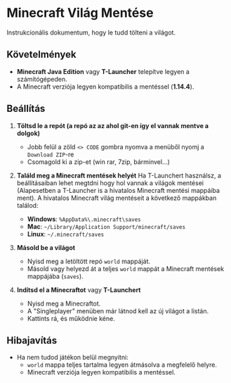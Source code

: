 # Minecraft Világ Mentése

Instrukcionális dokumentum, hogy le tudd tölteni a világot.

## Követelmények

- **Minecraft Java Edition** vagy **T-Launcher** telepítve legyen a számítógépeden.
- A Minecraft verziója legyen kompatibilis a mentéssel (**1.14.4**).

## Beállítás

1. **Töltsd le a repót (a repó az az ahol git-en így el vannak mentve a dolgok)**  
   - Jobb felül a zöld `<> CODE` gombra nyomva a menüből nyomj a `Download ZIP`-re
   - Csomagold ki a zip-et (win rar, 7zip, bárminvel...)

2. **Találd meg a Minecraft mentések helyét**
   Ha T-Launchert használsz, a beállításaiban lehet megtdni hogy hol vannak a világok mentései (Alapesetben a T-Launcher is a hivatalos Minecraft mentési mappáiba ment).
   A hivatalos Minecraft világ mentéseit a következő mappákban találod:
   - **Windows**: `%AppData%\.minecraft\saves`
   - **Mac**: `~/Library/Application Support/minecraft/saves`
   - **Linux**: `~/.minecraft/saves`

3. **Másold be a világot**  
   - Nyisd meg a letöltött repó `world` mappáját.
   - Másold vagy helyezd át a teljes `world` mappát a Minecraft mentések mappájába (`saves`).

4. **Indítsd el a Minecraftot** vagy **T-Launchert** 
   - Nyisd meg a Minecraftot.
   - A "Singleplayer" menüben már látnod kell az új világot a listán.  
   - Kattints rá, és működnie kéne.

## Hibajavítás
- Ha nem tudod játékon belül megnyitni:
  - `world` mappa teljes tartalma legyen átmásolva a megfelelő helyre.
  - Minecraft verziója legyen kompatibilis a mentéssel.
